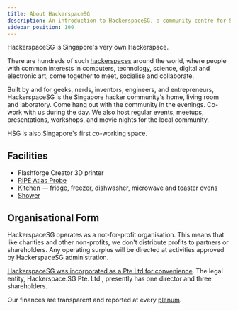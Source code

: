 ```yaml
---
title: About HackerspaceSG
description: An introduction to HackerspaceSG, a community centre for Singapore's tech and maker scenes.
sidebar_position: 100
---
```


HackerspaceSG is Singapore's very own Hackerspace. 

There are hundreds of such [hackerspaces](https://hackerspaces.org) around the world, where people with common interests in computers, technology, science, digital and electronic art, come together to meet, socialise and collaborate.

Built by and for geeks, nerds, inventors, engineers, and entrepreneurs, HackerspaceSG is the Singapore hacker community's home, living room and laboratory.  Come hang out with the community in the evenings.  Co-work with us during the day.  We also host regular events, meetups, presentations, workshops, and movie nights for the local community.

HSG is also Singapore's first co-working space.

## Facilities

- Flashforge Creator 3D printer
- [RIPE Atlas Probe](https://atlas.ripe.net/probes/61023/) 
- [Kitchen](https://hackerspaces.org/wiki/The_Kitchen_Pattern) &mdash; fridge, ~~freezer~~, dishwasher, microwave and toaster ovens
- [Shower](https://hackerspaces.org/wiki/The_Shower_Pattern)

## Organisational Form

HackerspaceSG operates as a not-for-profit organisation. This means that like charities and other non-profits, we don't distribute profits to partners or shareholders. Any operating surplus will be directed at activities approved by HackerspaceSG administration.

[HackerspaceSG was incorporated as a Pte Ltd for convenience](https://groups.google.com/g/hackerspacesg/c/X104A_CGnhs/). The legal entity, Hackerspace.SG Pte. Ltd., presently has one director and three shareholders.

Our finances are transparent and reported at every [plenum](/plenum).
